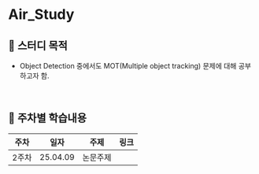 # Air_Study
## 📖 스터디 목적

- Object Detection 중에서도 MOT(Multiple object tracking) 문제에 대해 공부하고자 함.

<br>

## 📖 주차별 학습내용

| 주차 | 일자 | 주제 | 링크 |
| --- | --- | --- | --- |
| 2주차 | 25.04.09 | 논문주제 |  |

<br>
